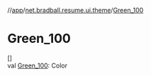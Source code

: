 //[app](../../index.md)/[net.bradball.resume.ui.theme](index.md)/[Green_100](-green_100.md)

# Green_100

[]\
val [Green_100](-green_100.md): Color
